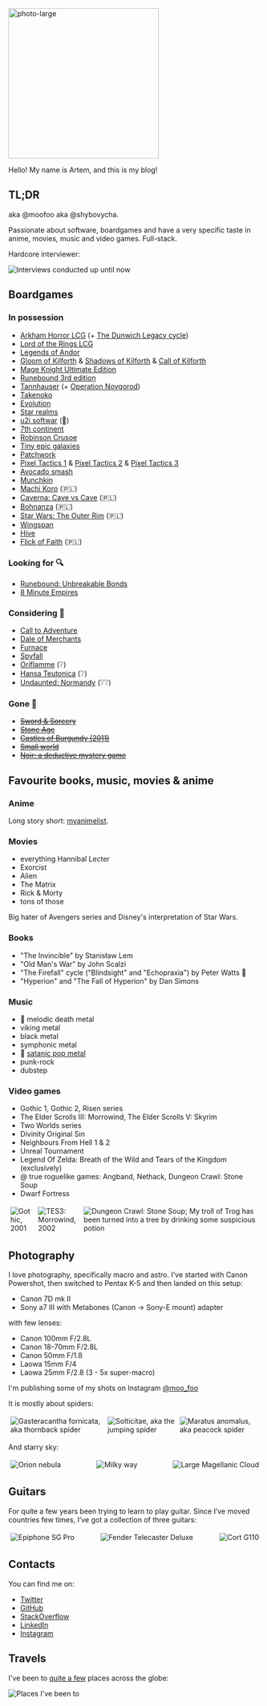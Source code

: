 <img src="/images/about/photo-large-compressed-2.webp" alt="photo-large" width="300">

Hello! My name is Artem, and this is my blog!

## TL;DR

aka @moofoo aka @shybovycha.

Passionate about software, boardgames and have a very specific taste in anime, movies, music and video games. Full-stack.

Hardcore interviewer:

<img src="/images/about/interview-stats.webp" alt="Interviews conducted up until now">

## Boardgames

### In possession

* [Arkham Horror LCG](https://boardgamegeek.com/boardgame/205637/arkham-horror-card-game) (+ [The Dunwich Legacy cycle](https://boardgamegeek.com/boardgame/208545/arkham-horror-card-game-dunwich-legacy-expansion))
* [Lord of the Rings LCG](https://boardgamegeek.com/boardgame/77423/lord-rings-card-game)
* [Legends of Andor](https://boardgamegeek.com/boardgame/127398/legends-andor)
* [Gloom of Kilforth](https://boardgamegeek.com/boardgame/98527/gloom-kilforth-fantasy-quest-game) & [Shadows of Kilforth](https://boardgamegeek.com/boardgame/238916/shadows-kilforth-fantasy-quest-game) & [Call of Kilforth](https://boardgamegeek.com/boardgame/329121/call-kilforth-fantasy-quest-game)
* [Mage Knight Ultimate Edition](https://boardgamegeek.com/boardgame/248562/mage-knight-ultimate-edition)
* [Runebound 3rd edition](https://boardgamegeek.com/boardgame/181530/runebound-third-edition)
* [Tannhauser](https://boardgamegeek.com/boardgame/25261/tannhauser) (+ [Operation Novgorod](https://boardgamegeek.com/boardgameexpansion/31258/tannhauser-operation-novgorod))
* [Takenoko](https://boardgamegeek.com/boardgame/70919/takenoko)
* [Evolution](https://boardgamegeek.com/boardgame/155703/evolution)
* [Star realms](https://boardgamegeek.com/boardgame/147020/star-realms)
* [u2i softwar](https://softwar.u2i.com/) (<span title="Absolutely love!">🌟</span>)
* [7th continent](https://boardgamegeek.com/boardgame/180263/7th-continent)
* [Robinson Crusoe](https://boardgamegeek.com/boardgame/121921/robinson-crusoe-adventures-cursed-island)
* [Tiny epic galaxies](https://boardgamegeek.com/boardgame/163967/tiny-epic-galaxies)
* [Patchwork](https://boardgamegeek.com/boardgame/163412/patchwork)
* [Pixel Tactics 1](https://boardgamegeek.com/boardgame/125548/pixel-tactics) & [Pixel Tactics 2](https://boardgamegeek.com/boardgame/137423/pixel-tactics-2) & [Pixel Tactics 3](https://boardgamegeek.com/boardgame/152899/pixel-tactics-3)
* [Avocado smash](https://boardgamegeek.com/boardgame/261831/avocado-smash)
* [Munchkin](https://boardgamegeek.com/boardgame/1927/munchkin)
* [Machi Koro](https://boardgamegeek.com/boardgame/143884/machi-koro) (🇵🇱)
* [Caverna: Cave vs Cave](https://boardgamegeek.com/boardgame/220520/caverna-cave-vs-cave) (🇵🇱)
* [Bohnanza](https://boardgamegeek.com/boardgame/11/bohnanza) (🇵🇱)
* [Star Wars: The Outer Rim](https://boardgamegeek.com/boardgame/271896/star-wars-outer-rim) (🇵🇱)
* [Wingspan](https://boardgamegeek.com/boardgame/266192/wingspan)
* [Hive](https://boardgamegeek.com/boardgame/2655/hive)
* [Flick of Faith](https://boardgamegeek.com/boardgame/281194/flick-faith) (🇵🇱)

### Looking for 🔍

* [Runebound: Unbreakable Bonds](https://boardgamegeek.com/boardgameexpansion/225275/runebound-third-edition-unbreakable-bonds/)
* [8 Minute Empires](https://boardgamegeek.com/boardgame/131366/eight-minute-empire)

### Considering 🤔

* [Call to Adventure](https://boardgamegeek.com/boardgame/238992/call-adventure)
* [Dale of Merchants](https://boardgamegeek.com/boardgame/176165/dale-merchants)
* [Furnace](https://boardgamegeek.com/boardgame/318084/furnace)
* [Spyfall](https://boardgamegeek.com/boardgame/166384/spyfall)
* [Oriflamme](https://boardgamegeek.com/boardgame/287084/oriflamme) (<span title="Wondering">❔</span>)
* [Hansa Teutonica](https://boardgamegeek.com/boardgame/43015/hansa-teutonica) (<span title="Wondering">❔</span>)
* [Undaunted: Normandy](https://boardgamegeek.com/boardgame/268864/undaunted-normandy) (<span title="Wondering">❔❔</span>)

### Gone 💸

* [<del>Sword & Sorcery</del>](https://boardgamegeek.com/boardgame/170771/sword-sorcery)
* [<del>Stone Age</del>](https://boardgamegeek.com/boardgame/34635/stone-age)
* [<del>Castles of Burgundy (2011)</del>](https://boardgamegeek.com/boardgame/84876/castles-burgundy)
* [<del>Small world</del>](https://boardgamegeek.com/boardgame/40692/small-world)
* [<del>Noir: a deductive mystery game</del>](https://boardgamegeek.com/boardgame/102148/noir-deductive-mystery-game)

## Favourite books, music, movies & anime

### Anime

Long story short: [myanimelist](https://myanimelist.net/animelist/shybovycha).

### Movies

* everything Hannibal Lecter
* Exorcist
* Alien
* The Matrix
* Rick & Morty
* tons of those

Big hater of Avengers series and Disney's interpretation of Star Wars.

### Books

* "The Invincible" by Stanisław Lem
* "Old Man's War" by John Scalzi
* "The Firefall" cycle ("Blindsight" and "Echopraxia") by Peter Watts 🌟
* "Hyperion" and "The Fall of Hyperion" by Dan Simons

### Music

* 🤘 melodic death metal
* viking metal
* black metal
* symphonic metal
* 🤘 [satanic pop metal](https://www.metal-archives.com/bands/Semargl/35756)
* punk-rock
* dubstep

### Video games

* Gothic 1, Gothic 2, Risen series
* The Elder Scrolls III: Morrowind, The Elder Scrolls V: Skyrim
* Two Worlds series
* Divinity Original Sin
* Neighbours From Hell 1 & 2
* Unreal Tournament
* Legend Of Zelda: Breath of the Wild and Tears of the Kingdom (exclusively)
* @ true roguelike games: Angband, Nethack, Dungeon Crawl: Stone Soup
* Dwarf Fortress

<div class="inline-gallery">
<div class="image"><img src="/images/about/game-gothic.webp" alt="Gothic, 2001"></div>
<div class="image"><img src="/images/about/game-morrowind.webp" alt="TES3: Morrowind, 2002"></div>
<div class="image"><img src="/images/about/game-stone-soup.webp" alt="Dungeon Crawl: Stone Soup; My troll of Trog has been turned into a tree by drinking some suspicious potion"></div>
</div>

## Photography

I love photography, specifically macro and astro. I’ve started with Canon Powershot, then switched to Pentax K-5 and then landed on this setup:

* Canon 7D mk II
* Sony a7 III with Metabones (Canon → Sony-E mount) adapter

with few lenses:

* Canon 100mm F/2.8L
* Canon 18-70mm F/2.8L
* Canon 50mm F/1.8
* Laowa 15mm F/4
* Laowa 25mm F/2.8 (3 - 5x super-macro)

I'm publishing some of my shots on Instagram [@moo_foo](https://www.instagram.com/moo_foo)

It is mostly about spiders:

<div class="inline-gallery">
<div class="image"><img src="/images/about/macrophoto-spider4.webp" alt="Gasteracantha fornicata, aka thornback spider"></div>
<div class="image"><img src="/images/about/macrophoto-spider2.webp" alt="Solticitae, aka the jumping spider"></div>
<div class="image"><img src="/images/about/macrophoto-spider3.webp" alt="Maratus anomalus, aka peacock spider"></div>
</div>

And starry sky:

<div class="inline-gallery">
<div class="image"><img src="/images/about/astrophoto-orion.webp" alt="Orion nebula"></div>
<div class="image"><img src="/images/about/astrophoto-large-magellanic-cloud.webp" alt="Milky way"></div>
<div class="image"><img src="/images/about/astrophoto-milky-way.webp" alt="Large Magellanic Cloud"></div>
</div>

## Guitars

For quite a few years been trying to learn to play guitar. Since I’ve moved countries few times, I’ve got a collection of three guitars:

<div class="inline-gallery">
<div class="image"><img src="/images/about/guitar-epiphone-sg-pro.webp" alt="Epiphone SG Pro"></div>
<div class="image"><img src="/images/about/guitar-fender-telecaster-deluxe.webp" alt="Fender Telecaster Deluxe"></div>
<div class="image"><img src="/images/about/guitar-cort-g-110.webp" alt="Cort G110"></div>
</div>


## Contacts

You can find me on:

* [Twitter](https://twitter.com/shybovycha)
* [GitHub](https://github.com/shybovycha)
* [StackOverflow](https://stackoverflow.com/users/330471/shybovycha)
* [LinkedIn](https://www.linkedin.com/in/shybovycha/)
* [Instagram](https://www.instagram.com/moo_foo)

## Travels

I've been to [quite a few](https://www.google.com/maps/d/edit?mid=1wrhzFS4aJfHBn5YB9vif0bWP8Bp9hC85&usp=sharing) places across the globe:

<img src="/images/about/map.webp" alt="Places I've been to">

<script src="/js/about.js"></script>

<style>
.inline-gallery {
  display: flex;
  justify-content: space-between;
}

.inline-gallery .image {
  margin: 4px;
}
</style>